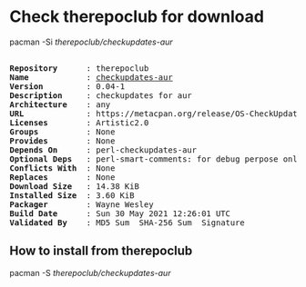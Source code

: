 # Check therepoclub for download

pacman -Si *therepoclub/checkupdates-aur*

<div class="highlight"><pre class="highlight"><text>
<b>Repository</b>      : therepoclub
<b>Name</b>            : <a href="../../x86_64/checkupdates-aur-0.04-1-any.pkg.tar.zst">checkupdates-aur</a>
<b>Version</b>         : 0.04-1
<b>Description</b>     : checkupdates for aur
<b>Architecture</b>    : any
<b>URL</b>             : https://metacpan.org/release/OS-CheckUpdates-AUR
<b>Licenses</b>        : Artistic2.0
<b>Groups</b>          : None
<b>Provides</b>        : None
<b>Depends On</b>      : perl-checkupdates-aur
<b>Optional Deps</b>   : perl-smart-comments: for debug perpose only
<b>Conflicts With</b>  : None
<b>Replaces</b>        : None
<b>Download Size</b>   : 14.38 KiB
<b>Installed Size</b>  : 3.60 KiB
<b>Packager</b>        : Wayne Wesley <wayne6324@gmail.com>
<b>Build Date</b>      : Sun 30 May 2021 12:26:01 UTC
<b>Validated By</b>    : MD5 Sum  SHA-256 Sum  Signature
</text></pre></div>

## How to install from therepoclub

pacman -S *therepoclub/checkupdates-aur*
